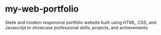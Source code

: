 # my-web-portfolio
Sleek and modern responsive portfolio website built using HTML, CSS, and Javascript to showcase professional skills, projects, and achievements.
